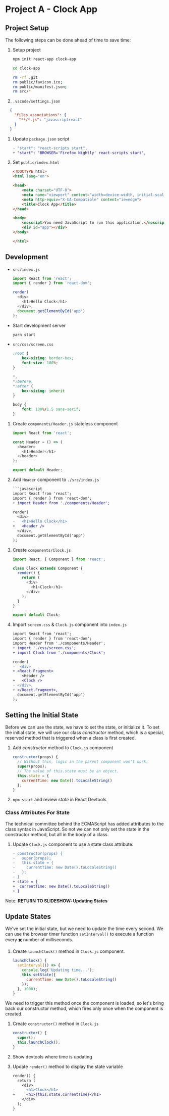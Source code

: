# Project A - Clock App

## Project Setup

The following steps can be done ahead of time to save time:

1. Setup project

    ```bash
    npm init react-app clock-app

    cd clock-app

    rm -rf .git
    rm public/favicon.ico;
    rm public/manifest.json;
    rm src/*
    ```

1. `.vscode/settings.json`

  ```json
    {
      "files.associations": {
        "**/*.js": "javascriptreact"
      }
    }
  ```

1. Update `package.json` script

    ```diff
    - "start": "react-scripts start",
    + "start": "BROWSER='Firefox Nightly' react-scripts start",
    ```

1. Set `public/index.html`

    ```html
    <!DOCTYPE html>
    <html lang="en">

    <head>
        <meta charset="UTF-8">
        <meta name="viewport" content="width=device-width, initial-scale=1.0">
        <meta http-equiv="X-UA-Compatible" content="ie=edge">
        <title>Clock App</title>
    </head>

    <body>
        <noscript>You need JavaScript to run this application.</noscript>
        <div id="app"></div>
    </body>

    </html>
    ```

## Development

- `src/index.js`

    ```javascript
    import React from 'react';
    import { render } from 'react-dom';

    render(
      <div>
        <h1>Hello Clock</h1>
      </div>,
      document.getElementById('app')
    );
    ```

- Start development server

    ```bash
    yarn start
    ```

- `src/css/screen.css`

    ```css
    :root {
        box-sizing: border-box;
        font-size: 100%;
    }

    *,
    *:before,
    *:after {
        box-sizing: inherit
    }

    body {
        font: 100%/1.5 sans-serif;
    }
    ```

1. Create `components/Header.js` stateless component

    ```javascript
    import React from 'react';

    const Header = () => (
      <header>
        <h1>Header</h1>
      </header>
    );

    export default Header;
    ```

1. Add `Header` component to `./src/index.js`

    ```diff
    ```javascript
    import React from 'react';
    import { render } from 'react-dom';
    + import Header from './components/Header';

    render(
      <div>
    -   <h1>Hello Clock</h1>
    +   <Header />
      </div>,
      document.getElementById('app')
    );
    ```

1. Create `components/Clock.js`

    ```javascript
    import React, { Component } from 'react';

    class Clock extends Component {
      render() {
        return (
          <div>
            <h1>Clock</h1>
          </div>
        );
      }
    }

    export default Clock;
    ```

1. Import `screen.css` & `Clock.js` component into `index.js`

    ```diff
    import React from 'react';
    import { render } from 'react-dom';
    import Header from './components/Header';
    + import './css/screen.css';
    + import Clock from './components/Clock';

    render(
    -  <div>
    + <React.Fragment>
        <Header />
    +   <Clock />
    - </div>,
    + </React.Fragment>,
      document.getElementById('app')
    );
    ```

## Setting the Initial State

Before we can use the state, we have to set the state, or initialize it. To set the initial state, we will use our class _constructor_ method, which is a special, reserved method that is triggered when a class is first created.

1. Add _constructor_ method to `Clock.js` component

    ```javascript
    constructor(props) {
      // Without this, logic in the parent component won't work.
      super(props);
      // The value of this.state must be an object.
      this.state = {
        currentTime: new Date().toLocaleString()
      };
    }
    ```

1. `npm start` and review _state_ in React Devtools

### Class Attributes For State

The technical committee behind the ECMAScript has added attributes to the class syntax in JavaScript. So not we can not only set the state in the constructor method, but all in the body of a class.

1. Update `Clock.js` component to use a state class attribute.

    ```diff
    - constructor(props) {
    -   super(props);
    -   this.state = {
    -     currentTime: new Date().toLocaleString()
    -   };
    - }
    + state = {
    +  currentTime: new Date().toLocaleString()
    + }
    ```

Note: **RETURN TO SLIDESHOW: Updating States**

## Update States

We've set the initial state, but we need to update the time every second. We can use the browser timer function `setInterval()` to execute a function every ✖️ number of milliseconds.

1. Create `launchClock()` method in `Clock.js` component.

    ```javascript
    launchClock() {
      setInterval(() => {
        console.log('Updating time...');
        this.setState({
          currentTime: new Date().toLocaleString()
        });
      }, 1000);
    }
    ```

We need to trigger this method once the component is loaded, so let's bring back our constructor method, which fires only once when the component is created.

1. Create `constructor()` method in `Clock.js`

    ```javascript
    constructor() {
      super();
      this.launchClock();
    }
    ```

1. Show devtools where time is updating
1. Update `render()` method to display the state variable

    ```diff
    render() {
      return (
        <div>
    -     <h1>Clock</h1>
    +     <h1>{this.state.currentTime}</h1>
        </div>
      );
    }
    ```